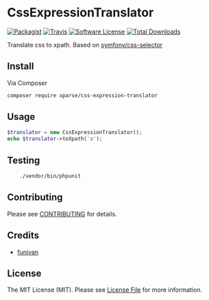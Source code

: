 # CssExpressionTranslator

[![Packagist](https://img.shields.io/packagist/v/xparse/css-expression-translator.svg?style=flat-square)](https://packagist.org/packages/xparse/css-expression-translator)
[![Travis](https://img.shields.io/travis/xparse/CssExpressionTranslator/master.svg?style=flat-square)](https://travis-ci.org/xparse/CssExpressionTranslator)
[![Software License](https://img.shields.io/badge/license-MIT-brightgreen.svg?style=flat-square)](LICENSE.md)
[![Total Downloads](https://img.shields.io/packagist/dt/xparse/css-expression-translator.svg?style=flat-square)](https://packagist.org/packages/xparse/css-expression-translator)

Translate css to xpath. Based on [symfony/css-selector](https://github.com/symfony/css-selector)


## Install

Via Composer

``` bash
composer require xparse/css-expression-translator
```

## Usage

``` php
$translator = new CssExpressionTranslator();
echo $translator->toXpath('a');
```

## Testing

``` bash
    ./vendor/bin/phpunit
```

## Contributing

Please see [CONTRIBUTING](https://github.com/Xparse/CssExpressionTranslator/blob/master/CONTRIBUTING.md) for details.


## Credits

- [funivan](https://github.com/funivan)

## License

The MIT License (MIT). Please see [License File](LICENSE.md) for more information.
